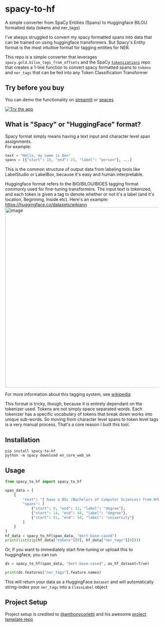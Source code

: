 # spacy-to-hf
A simple converter from SpaCy Entities (Spans) to Huggingface BILOU formatted data (tokens and ner_tags)

I've always struggled to convert my spacy formatted spans into data that can be trained
on using huggingface transformers. But Spacy's Entity format is the most intuitive
format for tagging entities for NER.

This repo is a simple converter that leverages `spacy.gold.biluo_tags_from_offsets`
and the SpaCy [`tokenizations`](https://github.com/explosion/tokenizations) repo that
creates a 1-line function to convert spacy
formatted spans to `tokens` and `ner_tags` that can be fed into any
Token Classification Transformer

## Try before you buy
You can demo the functionality on [streamlit](https://ben-epstein-spacy-to-hf-demoapp-3u5okj.streamlit.app/) or [spaces](https://huggingface.co/spaces/ben-epstein/ner-spans-to-tokens-tags)
<!-- <iframe src="https://ben-epstein-spacy-to-hf-demoapp-3u5okj.streamlit.app"></iframe> -->

[![Try the app](https://user-images.githubusercontent.com/22605641/236641444-01860522-6caf-4948-82e3-c878fa4616ec.png)](https://huggingface.co/spaces/ben-epstein/ner-spans-to-tokens-tags)



## What is "Spacy" or "HuggingFace" format?
Spacy format simply means having a text input and character level span assignments. <br>
For example:
```python
text = "Hello, my name is Ben"
spans = [{"start": 18, "end": 21, "label": "person"}, ...]
```

This is the common structure of output data from labeling tools like LabelStudio or LabelBox, because it's easy and human interpretable.

Huggingface format refers to the BIO/BILOU/BIOES tagging format commonly used for fine-tuning transformers. The input text is tokenized, and each token
is given a tag to denote whether or not it's a label (and it's location, Beginning, Inside etc). Here's an example: https://huggingface.co/datasets/wikiann
<img width="591" alt="image" src="https://user-images.githubusercontent.com/22605641/236639209-031c6645-e67d-43dc-8d38-be39868d2cd3.png">

For more information about this tagging system, see [wikipedia](https://en.wikipedia.org/wiki/Inside%E2%80%93outside%E2%80%93beginning_(tagging))


This format is tricky, though, because it is entirely dependant on the tokenizer used. Tokens are not simply space separated words. Each tokenizer has a specific vocabulary of tokens that break down works into unique sub-words. So moving from character level spans to token level tags is a very
manual process. That's a core reason I built this tool.

## Installation
```shell
pip install spacy-to-hf
python -m spacy download en_core_web_sm
````

## Usage
```python
from spacy_to_hf import spacy_to_hf

span_data = [
    {
        "text": "I have a BSc (Bachelors of Computer Sciences) from NYU",
        "spans": [
            {"start": 9, "end": 12, "label": "degree"},
            {"start": 14, "end": 44, "label": "degree"},
            {"start": 51, "end": 54, "label": "university"}
        ]
    }
]
hf_data = spacy_to_hf(span_data, "bert-base-cased")
print(list(zip(hf_data["tokens"][0], hf_data["ner_tags"][0])))
```

Or, if you want to immediately start fine-tuning or upload this to huggingface, you can
run
```python
ds = spacy_to_hf(span_data, "bert-base-cased", as_hf_dataset=True)

print(ds.features["ner_tags"].feature.names)
```
This will return your data as a HuggingFace `Dataset` and will automatically
string-index your `ner_tags` into a `ClassLabel` object

## Project Setup
Project setup is credited to [@anthonycorletti](https://github.com/anthonycorletti) and his awesome [project template repo](https://github.com/anthonycorletti/python-project-template)
